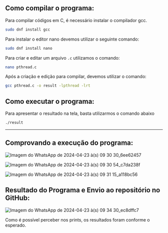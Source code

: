 ## Como compilar o programa:

Para compilar códigos em C, é necessário instalar o compilador gcc.
```bash
sudo dnf install gcc
```
Para instalar o editor nano devemos utilizar o seguinte comando:
```bash
sudo dnf install nano
```
Para criar e editar um arquivo `.c` utilizamos o comando:
```bash
nano pthread.c
```
Após a criação e edição  para compilar, devemos utilizar o comando:
```bash
gcc pthread.c -o result -lpthread -lrt
```

## Como executar o programa:

Para apresentar o resultado na tela, basta utilizarmos o comando abaixo

```bash
./result
```

---

## Comprovando a execução do programa:

![Imagem do WhatsApp de 2024-04-23 à(s) 09 30 30_6ee62457](https://github.com/OtavioBruzadin/LabsSistemasOperacionais/assets/89026599/897dfbe3-e308-4f6c-815e-8d530c9e9f40)

![Imagem do WhatsApp de 2024-04-23 à(s) 09 30 54_c7da238f](https://github.com/OtavioBruzadin/LabsSistemasOperacionais/assets/89026599/561a145c-0ccc-45e0-8236-96f2e804b8b1)

![Imagem do WhatsApp de 2024-04-23 à(s) 09 31 15_a118bc56](https://github.com/OtavioBruzadin/LabsSistemasOperacionais/assets/89026599/223cc544-e7fe-4176-b00b-3469de0253c6)


## Resultado do Programa e Envio ao repositório no GitHub:

![Imagem do WhatsApp de 2024-04-23 à(s) 09 34 30_ec8dffc7](https://github.com/OtavioBruzadin/LabsSistemasOperacionais/assets/89026599/49389209-ae1a-46a4-ba04-2f92ee229ba8)

Como é possível perceber nos prints, os resultados foram conforme o esperado.
